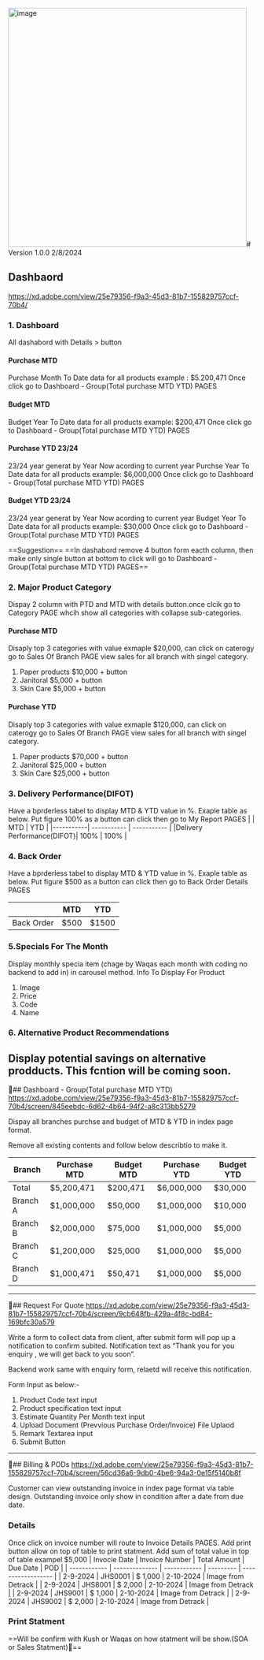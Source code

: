 <img width="485" alt="image" src="https://github.com/user-attachments/assets/3d235f89-a266-4ee7-9756-204c5852e843"># Version 1.0.0 2/8/2024

## Dashbaord
https://xd.adobe.com/view/25e79356-f9a3-45d3-81b7-155829757ccf-70b4/

### 1. Dashboard

All dashabord with Details > button
#### Purchase MTD
Purchase Month To Date data for all products example : $5.200,471
Once click go to Dashboard - Group(Total purchase MTD YTD) PAGES

#### Budget MTD
Budget Year To Date data for all products example: $200,471
Once click go to Dashboard - Group(Total purchase MTD YTD) PAGES

#### Purchase YTD 23/24
23/24 year generat by Year Now acording to current year
Purchse Year To Date data for all products example: $6,000,000
Once click go to Dashboard - Group(Total purchase MTD YTD) PAGES

#### Budget YTD 23/24
23/24 year generat by Year Now acording to current year
Budget Year To Date data for all products example: $30,000
Once click go to Dashboard - Group(Total purchase MTD YTD) PAGES

==Suggestion==
==In dashabord remove 4 button form eacth column, then make only single button at bottom  to click will go to Dashboard - Group(Total purchase MTD YTD) PAGES==

### 2. Major Product  Category
Dispay 2 column with PTD and MTD with details button.once clcik go to Category PAGE whcih show all categories with collapse sub-categories. 
#### Purchase MTD
Disaply top 3 categories with value exmaple $20,000, can click on caterogy go to Sales Of Branch PAGE view sales for all branch with singel category.
  1. Paper products $10,000 + button 
  2. Janitoral $5,000 + button
  3. Skin Care $5,000 + button

#### Purchase YTD
Disaply top 3 categories with value exmaple $120,000, can click on caterogy go to Sales Of Branch PAGE view sales for all branch with singel category.
  1. Paper products $70,000 + button
  2. Janitoral $25,000 + button
  3. Skin Care $25,000 + button

### 3. Delivery Performance(DIFOT)
Have a bprderless tabel to display MTD & YTD value in %. Exaple table as below. Put figure 100% as a button can click then go to My Report PAGES
| | MTD      | YTD |
|-----------| ----------- | ----------- |
|Delivery Performance(DIFOT)| 100%     | 100%      |



### 4. Back Order
Have a bprderless tabel to display MTD & YTD value in %. Exaple table as below. Put figure $500 as a button can click then go to Back Order Details PAGES

| | MTD      | YTD |
|-----------| ----------- | ----------- |
|Back Order| $500      | $1500       |





### 5.Specials For The Month
Display monthly specia item (chage by Waqas each month with coding no backend to add in)  in carousel method. 
Info To Display For Product 
  1. Image
  2. Price
  3. Code
  4. Name

### 6. Alternative Product Recommendations
Display potential savings on alternative prodducts. This fcntion will be coming soon.
---
## Dashboard - Group(Total purchase MTD YTD)
https://xd.adobe.com/view/25e79356-f9a3-45d3-81b7-155829757ccf-70b4/screen/845eebdc-6d62-4b64-94f2-a8c313bb5279

Dispay all branches purchse and budget of MTD & YTD in index page format.

Remove all existing contents and follow below describtio to make it.

| Branch   | Purchase MTD | Budget MTD | Purchase YTD | Budget YTD |
| -------- | ------------ | ---------- | ------------ | ---------- |
| Total    | $5,200,471   | $200,471   | $6,000,000   | $30,000    |
| Branch A | $1,000,000   | $50,000    | $1,000,000   | $10,000    |
| Branch B | $2,000,000   | $75,000    | $1,000,000   | $5,000     |
| Branch C | $1,200,000   | $25,000    | $1,000,000   | $5,000     |
| Branch D | $1,000,471   | $50,471    | $1,000,000   | $5,000     |

---
## Request For Quote
https://xd.adobe.com/view/25e79356-f9a3-45d3-81b7-155829757ccf-70b4/screen/9cb648fb-429a-4f8c-bd84-169bfc30a579

Write a form to collect data from client, after submit form will pop up a notification to confirm subited. Notification text as “Thank you for you enquiry , we will get back to you soon”.

Backend work same with enquiry form, relaetd will receive this notification.



Form Input as below:-
1. Product Code text input
2. Product specification text input
3. Estimate Quantity Per Month text input
4. Upload Document (Prevvious Purchase Order/Invoice) File Uplaod
5. Remark Textarea input
6. Submit Button
---
## Billing & PODs
https://xd.adobe.com/view/25e79356-f9a3-45d3-81b7-155829757ccf-70b4/screen/56cd36a6-9db0-4be6-94a3-0e15f5140b8f

Customer can view outstanding invoice in index page format via table design. Outstanding invoice  only show in condition after a date from due date.
### Details 
Once click on invoice number will route to Invoice Details PAGES.
Add print button allow on top of table to print statment.
Add sum of total value in top of table exampel $5,000
| Invocie Date | Invoice Number | Total Amount | Due Date  | POD                |
| ------------ | -------------- | ------------ | --------- | ------------------ |
| 2-9-2024     | JHS0001        | $ 1,000      | 2-10-2024 | Image from Detrack |
| 2-9-2024     | JHS8001        | $ 2,000      | 2-10-2024 | Image from Detrack |
| 2-9-2024     | JHS9001        | $ 1,000      | 2-10-2024 | Image from Detrack |
| 2-9-2024     | JHS9002        | $ 2,000      | 2-10-2024 | Image from Detrack |


### Print Statment
==Will be confirm with Kush or Waqas on how statment will be show.(SOA or Sales Statment)==
